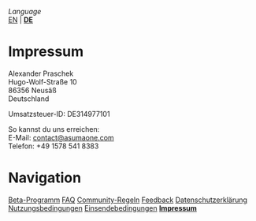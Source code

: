 _Language_<br />
[EN](/about-en) | [__DE__](/about)

# Impressum

Alexander Praschek<br />
Hugo-Wolf-Straße 10<br />
86356 Neusäß<br />
Deutschland

Umsatzsteuer-ID: DE314977101

So kannst du uns erreichen:<br />
E-Mail: contact@asumaone.com<br />
Telefon: +49 1578 541 8383

# Navigation

[Beta-Programm](/beta-program)
[FAQ](/faq)
[Community-Regeln](/community-rules)
[Feedback](/feedback)
[Datenschutzerklärung](/privacy)
[Nutzungsbedingungen](/terms-of-use)
[Einsendebedingungen](/terms-of-submissions)
[__Impressum__](/about)